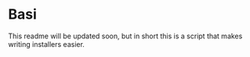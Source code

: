 # Basi
This readme will be updated soon, but in short this is a script that makes writing installers easier.
